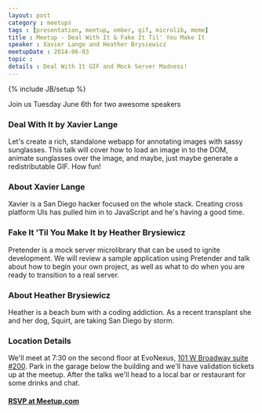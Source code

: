 ```yaml
---
layout: post
category : meetups
tags : [presentation, meetup, ember, gif, microlib, meme]
title : Meetup - Deal With It & Fake It Til' You Make It
speaker : Xavier Lange and Heather Brysiewicz
meetupDate : 2014-06-03
topic :
details : Deal With It GIF and Mock Server Madness!
---
```


{% include JB/setup %}

Join us Tuesday June 6th for two awesome speakers

### Deal With It by Xavier Lange

Let's create a rich, standalone webapp for annotating images with sassy sunglasses. This talk will cover how to load an image in to the DOM, animate sunglasses over the image, and maybe, just maybe generate a redistributable GIF. How fun!

### About Xavier Lange

Xavier is a San Diego hacker focused on the whole stack. Creating cross platform UIs has pulled him in to JavaScript and he's having a good time.

### Fake It 'Til You Make It by Heather Brysiewicz

Pretender is a mock server microlibrary that can be used to ignite development. We will review a sample application using Pretender and talk about how to begin your own project, as well as what to do when you are ready to transition to a real server.

### About Heather Brysiewicz

Heather is a beach bum with a coding addiction. As a recent transplant she and her dog, Squirt, are taking San Diego by storm.

### Location Details

We'll meet at 7:30 on the second floor at EvoNexus, [101 W Broadway suite #200](https://www.google.com/maps/preview/place/101+W+Broadway+%23200,+San+Diego,+CA+92101/@32.7150983,-117.164295,17z/data=!3m1!4b1!4m2!3m1!1s0x80d954a84a1fe9a1:0x37a8c0521720bfd?hl=en). Park in the garage below the building
and we'll have validation tickets up at the meetup. After the talks we'll head to a local bar or restaurant
for some drinks and chat.

#### [RSVP at Meetup.com](http://www.meetup.com/sandiegojs/events/183361882/)
